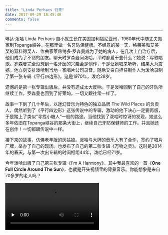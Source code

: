 ```yaml
---
title: "Linda Perhacs 归来"
date: 2017-09-29 18:45:40
comments: false
---
```


----

琳达·泼哈 Linda Perhacs 自小就生长在美国加利福尼亚州，1960年代中随丈夫搬家到Topanga峡谷，在那里做一名牙防保健师。不经意的某一天，格莱美和艾美奖的双料得奖人、作曲家莱昂纳多·罗森曼成为了她的病人，在几次上门治疗后，他们成为了不错的朋友。聊天时罗森曼问泼哈，平时都爱干些什么？她说：写歌唱歌。罗森曼完全没想到一名牙医的兴趣会是创作，于是让她唱来听听，结果大为震撼。他立刻安排泼哈到当地一家唱片公司录音，随后又亲自担任制作人为泼哈录制了第一张专辑《平行四边形》。这是1970年，泼哈28岁。 

遗憾的是第一张专辑出版后，并没有造成太大反响。于是泼哈回到了自己的牙防所继续工作，罗森曼也回到了好莱坞。一切又跟往常一样了。 

故事一下到了几十年后，以迷幻音乐为特色的独立品牌 The Wild Places 的负责人，偶然听到了《平行四边形》这张传说中的专辑，激动的他下决心一定要再版，于是踏上了类似“寻找小糖人”一般的路途。当他找到了泼哈时惊讶的发现，她这么多年依旧在Topanga峡谷的那条大街上，继续自己牙防保健师的工作。并且她还在创作！一切都跟传说中一样。 

接下来的故事，仿佛老年版的灰姑娘。泼哈与大牌的音乐人有了合作，签约了唱片厂牌，举办了自己的现场。也发布了自己的第二张专辑《万物之灵》。这时是2014年的春天，与第一次出专辑的时间相距44年，泼哈已经71岁。 

今年泼哈出版了自己第三张专辑《I'm A Harmony》。其中我最喜欢的一首《**One Full Circle Around The Sun**》，也就是开头视频里的背景音乐。你能想象是来自70多岁的老人吗？ 

<video id="video" controls="" preload="none">
  <source id="mp4" src="http://www.coletree.com/upload/shorttrip.mp4">
</video>